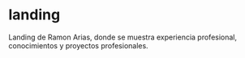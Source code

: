 # landing
Landing de Ramon Arias, donde se muestra experiencia profesional, conocimientos y proyectos profesionales.
